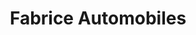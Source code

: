 ---
title: "Fabrice Automobiles"
url: /saint-jean-dangely/fabrice-automobiles/
shop: réparation de voitures
---